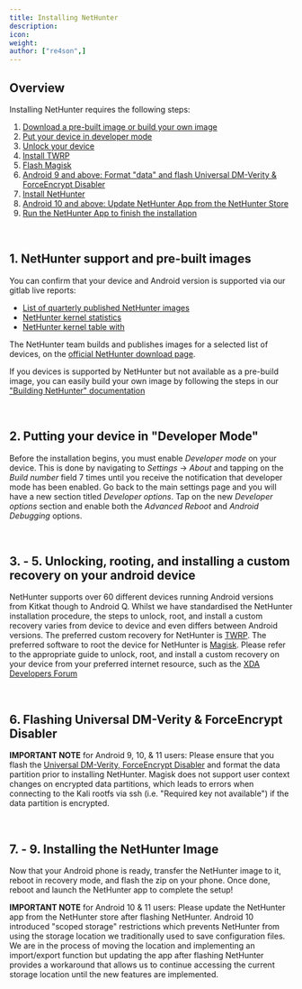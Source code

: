 ```yaml
---
title: Installing NetHunter
description:
icon:
weight:
author: ["re4son",]
---
```


## Overview

Installing NetHunter requires the following steps:
1. [Download a pre-built image or build your own image](#1-nethunter-support-and-pre-built-images)
2. [Put your device in developer mode](#2-putting-your-device-in-developer-mode)
3. [Unlock your device](#3-5-unlocking-rooting-and-installing-a-custom-recovery-on-your-android-device)
4. [Install TWRP](#3-5-unlocking-rooting-and-installing-a-custom-recovery-on-your-android-device)
5. [Flash Magisk](#3-5-unlocking-rooting-and-installing-a-custom-recovery-on-your-android-device)
6. [Android 9 and above: Format "data" and flash Universal DM-Verity & ForceEncrypt Disabler](#6-flashing-universal-dm-verity-forceencrypt-disabler)
7. [Install NetHunter](#7-9-installing-the-nethunter-image)
8. [Android 10 and above: Update NetHunter App from the NetHunter Store](#7-9-installing-the-nethunter-image)
9. [Run the NetHunter App to finish the installation](#7-9-installing-the-nethunter-image)

&nbsp;
## 1. NetHunter support and pre-built images

You can confirm that your device and Android version is supported via our gitlab live reports:

- [List of quarterly published NetHunter images](https://nethunter.kali.org/images.html)
- [NetHunter kernel statistics](https://nethunter.kali.org/kernel-stats.html)
- [NetHunter kernel table with](https://nethunter.kali.org/kernels.html)

The NetHunter team builds and publishes images for a selected list of devices, on the [official NetHunter download page](/get-kali/).

If you devices is supported by NetHunter but not available as a pre-build image, you can easily build your own image by following the steps in our ["Building NetHunter" documentation](/docs/nethunter/building-nethunter/)

&nbsp;
## 2. Putting your device in "Developer Mode"

Before the installation begins, you must enable _Developer mode_ on your device. This is done by navigating to _Settings_ -> _About_ and tapping on the _Build number_ field 7 times until you receive the notification that developer mode has been enabled. Go back to the main settings page and you will have a new section titled _Developer options_. Tap on the new _Developer options_ section and enable both the _Advanced Reboot_ and _Android Debugging_ options.

&nbsp;
## 3. - 5. Unlocking, rooting, and installing a custom recovery on your android device

NetHunter supports over 60 different devices running Android versions from Kitkat though to Android Q.
Whilst we have standardised the NetHunter installation procedure, the steps to unlock, root, and install a custom recovery varies from device to device and even differs between Android versions.
The preferred custom recovery for NetHunter is [TWRP](https://twrp.me/Devices/).
The preferred software to root the device for NetHunter is [Magisk](https://forum.xda-developers.com/apps/magisk/official-magisk-v7-universal-systemless-t3473445).
Please refer to the appropriate guide to unlock, root, and install a custom recovery on your device from your preferred internet resource, such as the [XDA Developers Forum](https://forum.xda-developers.com/)

&nbsp;
## 6. Flashing Universal DM-Verity & ForceEncrypt Disabler

**IMPORTANT NOTE** for Android 9, 10, & 11 users: Please ensure that you flash the [Universal DM-Verity, ForceEncrypt Disabler](https://forum.xda-developers.com/android/software/universal-dm-verity-forceencrypt-t3817389) and format the data partition prior to installing NetHunter.
Magisk does not support user context changes on encrypted data partitions, which leads to errors when connecting to the Kali rootfs via ssh (i.e. "Required key not available") if the data partition is encrypted.

&nbsp;
## 7. - 9. Installing the NetHunter Image

Now that your Android phone is ready, transfer the NetHunter image to it, reboot in recovery mode, and flash the zip on your phone. Once done, reboot and launch the NetHunter app to complete the setup!

**IMPORTANT NOTE** for Android 10 & 11 users: Please update the NetHunter app from the NetHunter store after flashing NetHunter. Android 10 introduced "scoped storage" restrictions which prevents NetHunter from using the storage location we traditionally used to save configuration files. We are in the process of moving the location and implementing an import/export function but updating the app after flashing NetHunter provides a workaround that allows us to continue accessing the current storage location until the new features are implemented.
